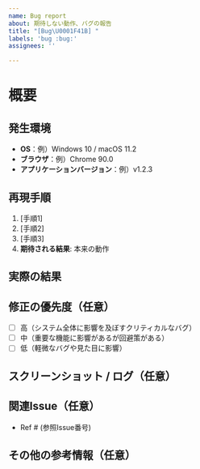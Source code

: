 ```yaml
---
name: Bug report
about: 期待しない動作、バグの報告
title: "[Bug\U0001F41B] "
labels: 'bug :bug:'
assignees: ''

---
```


# 概要
<!-- 発生している問題やバグの概要を記述 -->

## 発生環境

- **OS**：例）Windows 10 / macOS 11.2
- **ブラウザ**：例）Chrome 90.0
- **アプリケーションバージョン**：例）v1.2.3

## 再現手順
<!-- バグが再現する手順を記載。具体的な手順が分かるようにステップごとに書きます -->
1. [手順1]
2. [手順2]
3. [手順3]
4. **期待される結果**: 本来の動作

## 実際の結果
<!-- バグ発生時の実際の動作や表示されるエラーメッセージについて記載 -->

## 修正の優先度（任意）

- [ ] 高（システム全体に影響を及ぼすクリティカルなバグ）
- [ ] 中（重要な機能に影響があるが回避策がある）
- [ ] 低（軽微なバグや見た目に影響）

## スクリーンショット / ログ（任意）
<!-- バグが発生した際のスクリーンショットやエラーログがあれば添付 -->

## 関連Issue（任意）
<!-- 関連するIssueやプルリクエストがあれば、リンクを記載 -->
- Ref # (参照Issue番号)

## その他の参考情報（任意）
<!-- 参考になりそうな資料や関連リンクなどがあれば記載 -->
